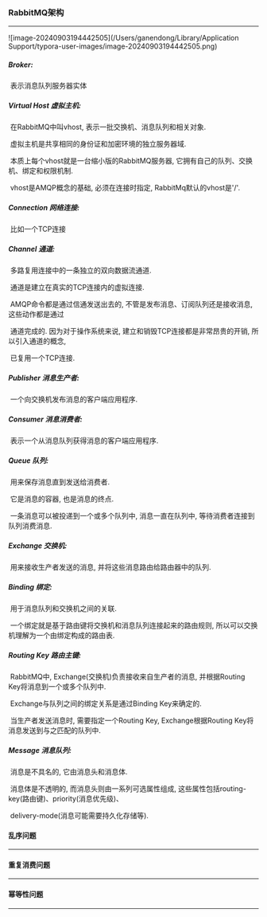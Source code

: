 ### RabbitMQ架构

---

![image-20240903194442505](/Users/ganendong/Library/Application Support/typora-user-images/image-20240903194442505.png)

##### Broker:

​	表示消息队列服务器实体

##### Virtual Host 虚拟主机:

​	在RabbitMQ中叫vhost, 表示一批交换机、消息队列和相关对象.

​	虚拟主机是共享相同的身份证和加密环境的独立服务器域.

​	本质上每个vhost就是一台缩小版的RabbitMQ服务器, 它拥有自己的队列、交换机、绑定和权限机制.

​	vhost是AMQP概念的基础, 必须在连接时指定, RabbitMq默认的vhost是'/'.

##### Connection 网络连接:

​	比如一个TCP连接

##### Channel 通道:

​	多路复用连接中的一条独立的双向数据流通道.

​	通道是建立在真实的TCP连接内的虚拟连接.

​	AMQP命令都是通过信通发送出去的, 不管是发布消息、订阅队列还是接收消息, 这些动作都是通过

​	通道完成的. 因为对于操作系统来说, 建立和销毁TCP连接都是非常昂贵的开销, 所以引入通道的概念,

​	已复用一个TCP连接.

##### Publisher 消息生产者:

​	一个向交换机发布消息的客户端应用程序.

##### Consumer 消息消费者:

​	表示一个从消息队列获得消息的客户端应用程序.

##### Queue 队列:

​	用来保存消息直到发送给消费者.

​	它是消息的容器, 也是消息的终点.

​	一条消息可以被投递到一个或多个队列中, 消息一直在队列中, 等待消费者连接到队列消费消息.

##### Exchange 交换机:

​	用来接收生产者发送的消息, 并将这些消息路由给路由器中的队列.

##### Binding 绑定:

​	用于消息队列和交换机之间的关联. 

​	一个绑定就是基于路由键将交换机和消息队列连接起来的路由规则, 所以可以交换机理解为一个由绑定构成的路由表.

##### Routing Key 路由主键: 

​	RabbitMQ中, Exchange(交换机)负责接收来自生产者的消息, 并根据Routing Key将消息到一个或多个队列中.

​	Exchange与队列之间的绑定关系是通过Binding Key来确定的. 

​	当生产者发送消息时, 需要指定一个Routing Key, Exchange根据Routing Key将消息发送到与之匹配的队列中.

##### Message 消息队列:

​	消息是不具名的, 它由消息头和消息体.

​	消息体是不透明的, 而消息头则由一系列可选属性组成, 这些属性包括routing-key(路由键)、priority(消息优先级)、

​	delivery-mode(消息可能需要持久化存储等).



#### 乱序问题

---



#### 重复消费问题

---



#### 幂等性问题

---





















